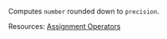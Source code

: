 Computes <code>number</code> rounded down to <code>precision</code>.

Resources: [Assignment Operators](https://developer.mozilla.org/docs/Web/JavaScript/Reference/Operators/Assignment_Operators#Exponentiation_assignment)
